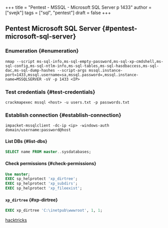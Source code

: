 +++
title = "Pentest - MSSQL - Microsoft SQL Server p 1433"
author = ["svejk"]
tags = ["sql", "pentest"]
draft = false
+++

## Pentest Microsoft SQL Server {#pentest-microsoft-sql-server}


### Enumeration {#enumeration}

```shell { linenos=true, linenostart=1 }
nmap --script ms-sql-info,ms-sql-empty-password,ms-sql-xp-cmdshell,ms-sql-config,ms-sql-ntlm-info,ms-sql-tables,ms-sql-hasdbaccess,ms-sql-dac,ms-sql-dump-hashes --script-args mssql.instance-port=1433,mssql.username=sa,mssql.password=,mssql.instance-name=MSSQLSERVER -sV -p 1433 <IP>
```


### Test credentials {#test-credentials}

```shell { linenos=true, linenostart=1 }
crackmapexec mssql <host> -u users.txt -p passwords.txt
```


### Establish connection {#establish-connection}

```shell
impacket-mssqlclient -dc-ip <ip> -windows-auth domain/username:password@host
```


#### List DBs {#list-dbs}

```sql { linenos=true, linenostart=1 }
SELECT name FROM master..sysdatabases;
```


#### Check permissions {#check-permissions}

```sql { linenos=true, linenostart=1 }
Use master;
EXEC sp_helprotect 'xp_dirtree';
EXEC sp_helprotect 'xp_subdirs';
EXEC sp_helprotect 'xp_fileexist';
```


#### `xp_dirtree` {#xp-dirtree}

```sql { linenos=true, linenostart=1 }
EXEC xp_dirtree 'C:\inetpub\wwwroot', 1, 1;
```

[hacktricks](https://book.hacktricks.xyz/network-services-pentesting/pentesting-mssql-microsoft-sql-server)
